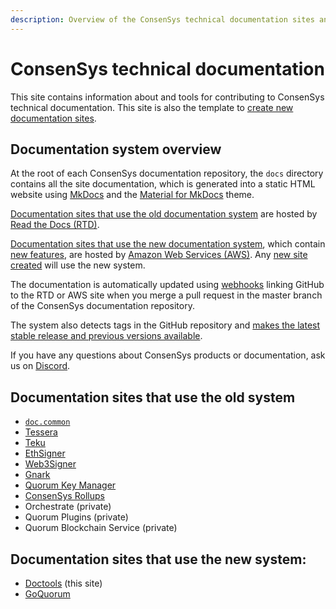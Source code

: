 ```yaml
---
description: Overview of the ConsenSys technical documentation sites and systems
---
```


# ConsenSys technical documentation

This site contains information about and tools for contributing to ConsenSys technical documentation.
This site is also the template to [create new documentation sites](../create/create-doc-site.md).

## Documentation system overview

At the root of each ConsenSys documentation repository, the `docs` directory contains all the site documentation, which
is generated into a static HTML website using [MkDocs](https://www.mkdocs.org/) and the
[Material for MkDocs](https://squidfunk.github.io/mkdocs-material/) theme.

[Documentation sites that use the old documentation system](#documentation-sites-that-use-the-old-system) are hosted by
[Read the Docs (RTD)](https://readthedocs.org/).

[Documentation sites that use the new documentation system](#documentation-sites-that-use-the-new-system), which contain
[new features](new-features.md), are hosted by [Amazon Web Services (AWS)](https://aws.amazon.com/).
Any [new site created](../create/create-doc-site.md) will use the new system.

The documentation is automatically updated using [webhooks](https://docs.readthedocs.io/en/stable/integrations.html)
linking GitHub to the RTD or AWS site when you merge a pull request in the master branch of the ConsenSys
documentation repository.

The system also detects tags in the GitHub repository and [makes the latest stable release and previous versions
available](../reference/release-process.md).

If you have any questions about ConsenSys products or documentation, ask us on [Discord](https://discord.gg/6cfyqRGbzq).

## Documentation sites that use the old system

- [`doc.common`](https://github.com/ConsenSys/doc.common)
- [Tessera](https://github.com/Consensys/doc.tessera)
- [Teku](https://github.com/Consensys/doc.teku)
- [EthSigner](https://github.com/Consensys/doc.ethsigner)
- [Web3Signer](https://github.com/Consensys/doc.web3signer)
- [Gnark](https://github.com/consensys/doc.gnark)
- [Quorum Key Manager](https://github.com/consensys/doc.quorum-key-manager)
- [ConsenSys Rollups](https://github.com/consensys/doc.rollups)
- Orchestrate (private)
- Quorum Plugins (private)
- Quorum Blockchain Service (private)

## Documentation sites that use the new system:

- [Doctools](https://consensys.net/docs/doctools/en/stable/) (this site)
- [GoQuorum](https://consensys.net/docs/goquorum/en/stable/)

